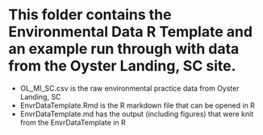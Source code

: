 # This folder contains the Environmental Data R Template and an example run through with data from the Oyster Landing, SC site.

- OL_MI_SC.csv is the raw environmental practice data from Oyster Landing, SC
- EnvrDataTemplate.Rmd is the R markdown file that can be opened in R 
- EnvrDataTemplate.md has the output (including figures) that were knit from the EnvrDataTemplate in R
